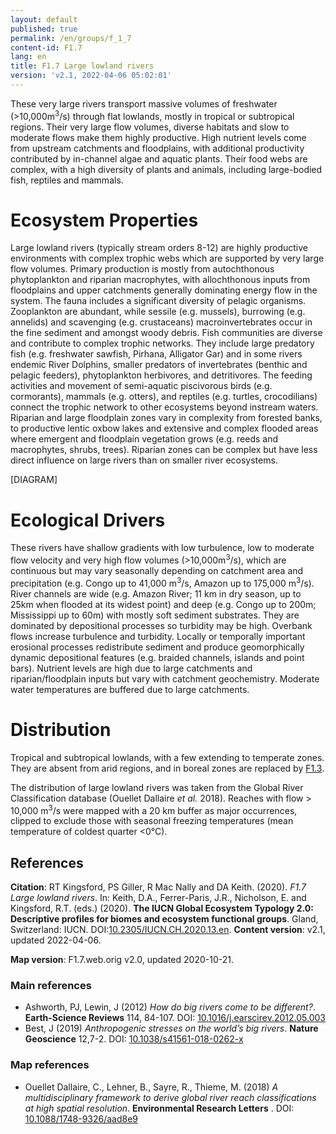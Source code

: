 ```yaml
---
layout: default
published: true
permalink: /en/groups/f_1_7
content-id: F1.7
lang: en
title: F1.7 Large lowland rivers
version: 'v2.1, 2022-04-06 05:02:01'
---
```


These very large rivers transport massive volumes of freshwater (>10,000m<sup>3</sup>/s) through flat lowlands, mostly in tropical or subtropical regions. Their very large flow volumes, diverse habitats and slow to moderate flows make them highly productive. High nutrient levels come from upstream catchments and floodplains, with additional productivity contributed by in-channel algae and aquatic plants. Their food webs are complex, with a high diversity of plants and animals, including large-bodied fish, reptiles and mammals.

# Ecosystem Properties
 
Large lowland rivers (typically stream orders 8-12) are highly productive environments with complex trophic webs which are supported by very large flow volumes. Primary production is mostly from autochthonous phytoplankton and riparian macrophytes, with allochthonous inputs from floodplains and upper catchments generally dominating energy flow in the system. The fauna includes a significant diversity of pelagic organisms. Zooplankton are abundant, while sessile (e.g. mussels), burrowing (e.g. annelids) and scavenging (e.g. crustaceans) macroinvertebrates occur in the fine sediment and amongst woody debris. Fish communities are diverse and contribute to complex trophic networks. They include large predatory fish (e.g. freshwater sawfish, Pirhana, Alligator Gar) and in some rivers endemic River Dolphins, smaller predators of invertebrates (benthic and pelagic feeders), phytoplankton herbivores, and detritivores. The feeding activities and movement of semi-aquatic piscivorous birds (e.g. cormorants), mammals (e.g. otters), and reptiles (e.g. turtles, crocodilians) connect the trophic network to other ecosystems beyond instream waters. Riparian and large floodplain zones vary in complexity from forested banks, to productive lentic oxbow lakes and extensive and complex flooded areas where emergent and floodplain vegetation grows (e.g. reeds and macrophytes, shrubs, trees). Riparian zones can be complex but have less direct influence on large rivers than on smaller river ecosystems.

[DIAGRAM]

# Ecological Drivers
 
These rivers have shallow gradients with low turbulence, low to moderate flow velocity and very high flow volumes (>10,000m<sup>3</sup>/s), which are continuous but may vary seasonally depending on catchment area and precipitation (e.g. Congo up to 41,000 m<sup>3</sup>/s, Amazon up to 175,000 m<sup>3</sup>/s). River channels are wide (e.g. Amazon River; 11 km in dry season, up to 25km when flooded at its widest point) and deep (e.g. Congo up to 200m; Mississippi up to 60m) with mostly soft sediment substrates. They are dominated by depositional processes so turbidity may be high. Overbank flows increase turbulence and turbidity. Locally or temporally important erosional processes redistribute sediment and produce geomorphically dynamic depositional features (e.g. braided channels, islands and point bars). Nutrient levels are high due to large catchments and riparian/floodplain inputs but vary with catchment geochemistry. Moderate water temperatures are buffered due to large catchments.
 
# Distribution
 
Tropical and subtropical lowlands, with a few extending to temperate zones. They are absent from arid regions, and in boreal zones are replaced by [F1.3](/explore/groups/F1.3).

The distribution of large lowland rivers was taken from the Global River Classification database (Ouellet Dallaire _et al._ 2018). Reaches with flow > 10,000 m<sup>3</sup>/s were mapped with a 20 km buffer as major occurrences, clipped to exclude those with seasonal freezing temperatures (mean temperature of coldest quarter <0°C).

## References

**Citation**: RT Kingsford, PS Giller, R Mac Nally and DA Keith. (2020). *F1.7 Large lowland rivers*. In: Keith, D.A., Ferrer-Paris, J.R., Nicholson, E. and Kingsford, R.T. (eds.) (2020). **The IUCN Global Ecosystem Typology 2.0: Descriptive profiles for biomes and ecosystem functional groups**. Gland, Switzerland: IUCN. DOI:[10.2305/IUCN.CH.2020.13.en](https://doi.org/10.2305/IUCN.CH.2020.13.en).
**Content version**: v2.1, updated 2022-04-06.

**Map version**: F1.7.web.orig v2.0, updated 2020-10-21.

### Main references
* Ashworth, PJ, Lewin, J  (2012) *How do big rivers come to be different?*. **Earth-Science Reviews** 114, 84-107. DOI: [10.1016/j.earscirev.2012.05.003](http://doi.org/10.1016/j.earscirev.2012.05.003)
* Best, J  (2019) *Anthropogenic stresses on the world’s big rivers*. **Nature Geoscience**  12,7-2. DOI: [10.1038/s41561-018-0262-x ](http://doi.org/10.1038/s41561-018-0262-x )

### Map references
* Ouellet Dallaire, C., Lehner, B., Sayre, R., Thieme, M.  (2018) *A multidisciplinary framework to derive global river reach classifications at high spatial resolution*. **Environmental Research Letters** . DOI: [10.1088/1748-9326/aad8e9](http://doi.org/10.1088/1748-9326/aad8e9)

